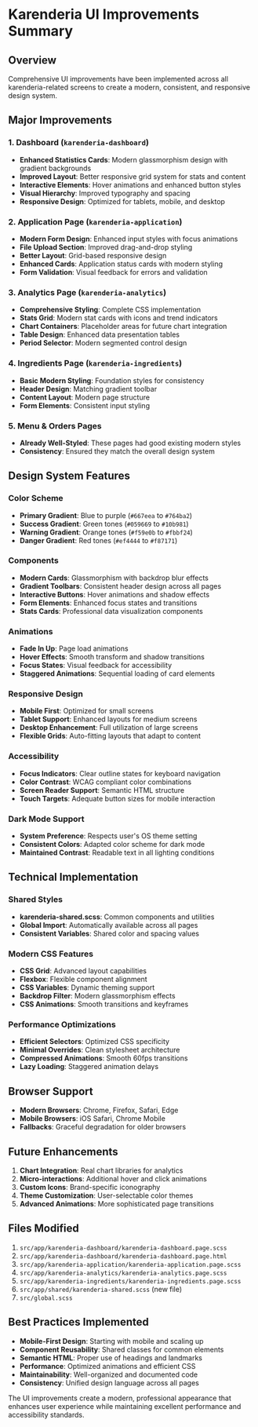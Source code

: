 # Karenderia UI Improvements Summary

## Overview
Comprehensive UI improvements have been implemented across all karenderia-related screens to create a modern, consistent, and responsive design system.

## Major Improvements

### 1. Dashboard (`karenderia-dashboard`)
- **Enhanced Statistics Cards**: Modern glassmorphism design with gradient backgrounds
- **Improved Layout**: Better responsive grid system for stats and content
- **Interactive Elements**: Hover animations and enhanced button styles
- **Visual Hierarchy**: Improved typography and spacing
- **Responsive Design**: Optimized for tablets, mobile, and desktop

### 2. Application Page (`karenderia-application`)
- **Modern Form Design**: Enhanced input styles with focus animations
- **File Upload Section**: Improved drag-and-drop styling
- **Better Layout**: Grid-based responsive design
- **Enhanced Cards**: Application status cards with modern styling
- **Form Validation**: Visual feedback for errors and validation

### 3. Analytics Page (`karenderia-analytics`)
- **Comprehensive Styling**: Complete CSS implementation
- **Stats Grid**: Modern stat cards with icons and trend indicators
- **Chart Containers**: Placeholder areas for future chart integration
- **Table Design**: Enhanced data presentation tables
- **Period Selector**: Modern segmented control design

### 4. Ingredients Page (`karenderia-ingredients`)
- **Basic Modern Styling**: Foundation styles for consistency
- **Header Design**: Matching gradient toolbar
- **Content Layout**: Modern page structure
- **Form Elements**: Consistent input styling

### 5. Menu & Orders Pages
- **Already Well-Styled**: These pages had good existing modern styles
- **Consistency**: Ensured they match the overall design system

## Design System Features

### Color Scheme
- **Primary Gradient**: Blue to purple (`#667eea` to `#764ba2`)
- **Success Gradient**: Green tones (`#059669` to `#10b981`)
- **Warning Gradient**: Orange tones (`#f59e0b` to `#fbbf24`)
- **Danger Gradient**: Red tones (`#ef4444` to `#f87171`)

### Components
- **Modern Cards**: Glassmorphism with backdrop blur effects
- **Gradient Toolbars**: Consistent header design across all pages
- **Interactive Buttons**: Hover animations and shadow effects
- **Form Elements**: Enhanced focus states and transitions
- **Stats Cards**: Professional data visualization components

### Animations
- **Fade In Up**: Page load animations
- **Hover Effects**: Smooth transform and shadow transitions
- **Focus States**: Visual feedback for accessibility
- **Staggered Animations**: Sequential loading of card elements

### Responsive Design
- **Mobile First**: Optimized for small screens
- **Tablet Support**: Enhanced layouts for medium screens
- **Desktop Enhancement**: Full utilization of large screens
- **Flexible Grids**: Auto-fitting layouts that adapt to content

### Accessibility
- **Focus Indicators**: Clear outline states for keyboard navigation
- **Color Contrast**: WCAG compliant color combinations
- **Screen Reader Support**: Semantic HTML structure
- **Touch Targets**: Adequate button sizes for mobile interaction

### Dark Mode Support
- **System Preference**: Respects user's OS theme setting
- **Consistent Colors**: Adapted color scheme for dark mode
- **Maintained Contrast**: Readable text in all lighting conditions

## Technical Implementation

### Shared Styles
- **karenderia-shared.scss**: Common components and utilities
- **Global Import**: Automatically available across all pages
- **Consistent Variables**: Shared color and spacing values

### Modern CSS Features
- **CSS Grid**: Advanced layout capabilities
- **Flexbox**: Flexible component alignment
- **CSS Variables**: Dynamic theming support
- **Backdrop Filter**: Modern glassmorphism effects
- **CSS Animations**: Smooth transitions and keyframes

### Performance Optimizations
- **Efficient Selectors**: Optimized CSS specificity
- **Minimal Overrides**: Clean stylesheet architecture
- **Compressed Animations**: Smooth 60fps transitions
- **Lazy Loading**: Staggered animation delays

## Browser Support
- **Modern Browsers**: Chrome, Firefox, Safari, Edge
- **Mobile Browsers**: iOS Safari, Chrome Mobile
- **Fallbacks**: Graceful degradation for older browsers

## Future Enhancements
1. **Chart Integration**: Real chart libraries for analytics
2. **Micro-interactions**: Additional hover and click animations
3. **Custom Icons**: Brand-specific iconography
4. **Theme Customization**: User-selectable color themes
5. **Advanced Animations**: More sophisticated page transitions

## Files Modified
1. `src/app/karenderia-dashboard/karenderia-dashboard.page.scss`
2. `src/app/karenderia-dashboard/karenderia-dashboard.page.html`
3. `src/app/karenderia-application/karenderia-application.page.scss`
4. `src/app/karenderia-analytics/karenderia-analytics.page.scss`
5. `src/app/karenderia-ingredients/karenderia-ingredients.page.scss`
6. `src/app/shared/karenderia-shared.scss` (new file)
7. `src/global.scss`

## Best Practices Implemented
- **Mobile-First Design**: Starting with mobile and scaling up
- **Component Reusability**: Shared classes for common elements
- **Semantic HTML**: Proper use of headings and landmarks
- **Performance**: Optimized animations and efficient CSS
- **Maintainability**: Well-organized and documented code
- **Consistency**: Unified design language across all pages

The UI improvements create a modern, professional appearance that enhances user experience while maintaining excellent performance and accessibility standards.

